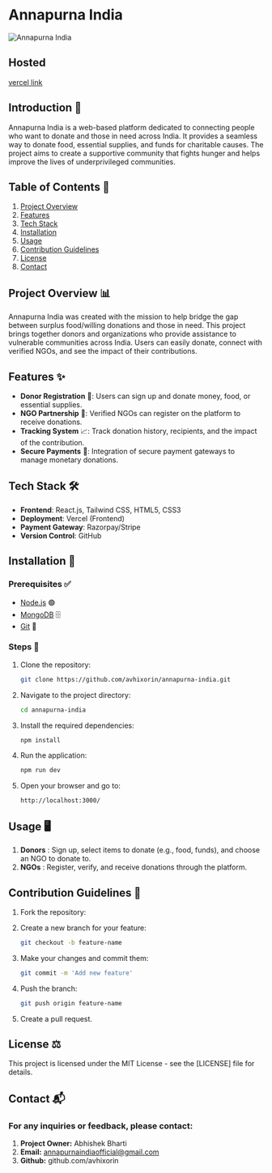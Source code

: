 # Annapurna India

![Annapurna India](https://res.cloudinary.com/dlzly5cmd/image/upload/v1725520033/logo_LS_lmzpjq.png)

## Hosted

[vercel link](https://annapurna-india.vercel.app/)

## Introduction 🌱

Annapurna India is a web-based platform dedicated to connecting people who want to donate and those in need across India. It provides a seamless way to donate food, essential supplies, and funds for charitable causes. The project aims to create a supportive community that fights hunger and helps improve the lives of underprivileged communities.

## Table of Contents 📑

1. [Project Overview](#project-overview)
2. [Features](#features)
3. [Tech Stack](#tech-stack)
4. [Installation](#installation)
5. [Usage](#usage)
6. [Contribution Guidelines](#contribution-guidelines)
7. [License](#license)
8. [Contact](#contact)

## Project Overview 📊

Annapurna India was created with the mission to help bridge the gap between surplus food/willing donations and those in need. This project brings together donors and organizations who provide assistance to vulnerable communities across India. Users can easily donate, connect with verified NGOs, and see the impact of their contributions.

## Features ✨

- **Donor Registration** 📝: Users can sign up and donate money, food, or essential supplies.
- **NGO Partnership** 🤝: Verified NGOs can register on the platform to receive donations.
- **Tracking System** 📈: Track donation history, recipients, and the impact of the contribution.
- **Secure Payments** 🔐: Integration of secure payment gateways to manage monetary donations.
  
## Tech Stack 🛠️

- **Frontend**: React.js, Tailwind CSS, HTML5, CSS3
- **Deployment**: Vercel (Frontend)
- **Payment Gateway**: Razorpay/Stripe
- **Version Control**: GitHub

## Installation 🚀

### Prerequisites ✅

- [Node.js](https://nodejs.org/) 🟢
- [MongoDB](https://www.mongodb.com/) 🗄️
- [Git](https://git-scm.com/) 🧰

### Steps 🧩

1. Clone the repository:

   ```bash
   git clone https://github.com/avhixorin/annapurna-india.git

2. Navigate to the project directory:

   ```bash
   cd annapurna-india
   
3. Install the required dependencies:

   ```bash
   npm install

4. Run the application:

   ```bash
   npm run dev

5. Open your browser and go to:

   ```arduino
   http://localhost:3000/

## Usage 🖥️

1. **Donors** : Sign up, select items to donate (e.g., food, funds), and choose an NGO to donate to.
2. **NGOs** : Register, verify, and receive donations through the platform.

## Contribution Guidelines 🤲

1. Fork the repository:
2. Create a new branch for your feature:

   ```bash
   git checkout -b feature-name

3. Make your changes and commit them:

   ```bash
   git commit -m 'Add new feature'

4. Push the branch:

   ```bash
   git push origin feature-name

5. Create a pull request.

## License ⚖️

This project is licensed under the MIT License - see the [LICENSE] file for details.

## Contact 📬

### For any inquiries or feedback, please contact:

1. **Project Owner:**  Abhishek Bharti
2. **Email:** annapurnaindiaofficial@gmail.com
3. **Github:** github.com/avhixorin


